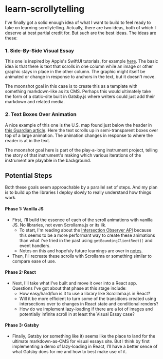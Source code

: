# learn-scrollytelling

I've finally got a solid enough idea of what I want to build to feel ready to take on learning scrollytelling. Actually, there are two ideas, both of which I deserve at best partial credit for. But such are the best ideas. The ideas are these:

### 1. Side-By-Side Visual Essay

This one is inspired by Apple's SwiftUI tutorials, for example [here](https://developer.apple.com/tutorials/swiftui/drawing-paths-and-shapes). The basic idea is that there is text that scrolls in one column while an image or other graphic stays in place in the other column. The graphic might itself be animated or change in response to anchors in the text, but it doesn't move.

The moonshot goal in this case is to create this as a template with something markdown-like as its CMS. Perhaps this would ultimately take the form of a static-site built in Gatsby.js where writers could just add their markdown and related media.

### 2. Text Boxes Over Animation

A nice example of this one is the U.S. map found just below the header in [this Guardian article](https://www.theguardian.com/us-news/ng-interactive/2017/dec/20/bussed-out-america-moves-homeless-people-country-study). Here the text scrolls up in semi-transparent boxes over top of a large animation. The animation changes in response to where the reader is at in the text.

The moonshot goal here is part of the play-a-long instrument project, telling the story of that instrument's making which various iterations of the instrument are playable in the background.

## Potential Steps

Both these goals seem approachable by a parallel set of steps. And my plan is to build up the libraries I deploy slowly to really understand how things work.

#### Phase 1: Vanilla JS

- First, I'll build the essence of each of the scroll animations with vanilla JS. No libraries, not even Scrollama.js or its ilk.
  - To start, I'm reading about the [Intersection Observer API](https://developer.mozilla.org/en-US/docs/Web/API/Intersection_Observer_API) because this seems to be a more performant way to create these animations than what I've tried in the past using `getBoundingClientRect()` and event handlers.
  - Notes on this and hopefuly future learnings are over in [notes](./notes).
- Then, I'll recreate these scrolls with Scrollama or something similar to compare ease of use.

#### Phase 2: React

- Next, I'll take what I've built and move it over into a React app. Questions I've got about that phase at this stage include:
  - How easy/hard/fun is it to use a library like Scrollama.js in React?
  - Will it be more efficient to turn some of the transitions created using intersections over to changes in React state and conditional renders?
  - How do we implement lazy-loading if there are a lot of images and potentially infinite scroll in at least the Visual Essay case?

#### Phase 3: Gatsby

- Finally, Gatsby (or something like it) seems like the place to land for the ultimate markdown-as-CMS for visual essays site. But I think by first implementing a demo of lazy-loading in React, I'll have a better sence of what Gatsby does for me and how to best make use of it.
